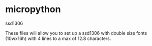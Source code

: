 # micropython
ssd1306

These files will allow you to set up a ssd1306 with double size fonts (10wx16h) with 4 lines to a max of 12.8 characters.
